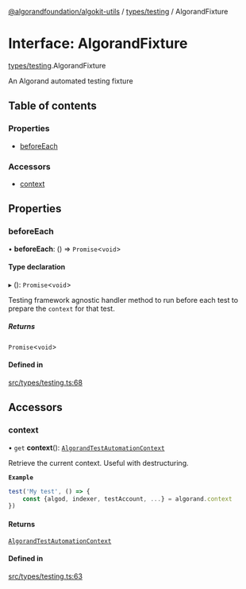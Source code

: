 [@algorandfoundation/algokit-utils](../README.md) / [types/testing](../modules/types_testing.md) / AlgorandFixture

# Interface: AlgorandFixture

[types/testing](../modules/types_testing.md).AlgorandFixture

An Algorand automated testing fixture

## Table of contents

### Properties

- [beforeEach](types_testing.AlgorandFixture.md#beforeeach)

### Accessors

- [context](types_testing.AlgorandFixture.md#context)

## Properties

### beforeEach

• **beforeEach**: () => `Promise`<`void`\>

#### Type declaration

▸ (): `Promise`<`void`\>

Testing framework agnostic handler method to run before each test to prepare the `context` for that test.

##### Returns

`Promise`<`void`\>

#### Defined in

[src/types/testing.ts:68](https://github.com/algorandfoundation/algokit-utils-ts/blob/main/src/types/testing.ts#L68)

## Accessors

### context

• `get` **context**(): [`AlgorandTestAutomationContext`](types_testing.AlgorandTestAutomationContext.md)

Retrieve the current context.
Useful with destructuring.

**`Example`**

```typescript
test('My test', () => {
    const {algod, indexer, testAccount, ...} = algorand.context
})
```

#### Returns

[`AlgorandTestAutomationContext`](types_testing.AlgorandTestAutomationContext.md)

#### Defined in

[src/types/testing.ts:63](https://github.com/algorandfoundation/algokit-utils-ts/blob/main/src/types/testing.ts#L63)
